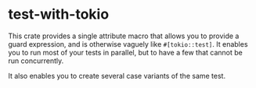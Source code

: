 # test-with-tokio

This crate provides a single attribute macro that allows you to provide a guard
expression, and is otherwise vaguely like `#[tokio::test]`. It enables you to
run most of your tests in parallel, but to have a few that cannot be run
concurrently.

It also enables you to create several case variants of the same test.